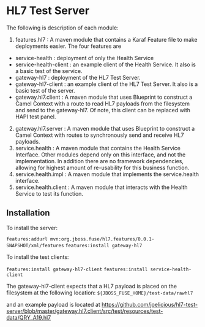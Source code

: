 # HL7 Test Server

The following is description of each module:

1. features.hl7 : A maven module that contains a Karaf Feature file to make deployments easier. The four features are
  - service-health : deployment of only the Health Service
  - service-health-client : an example client of the Health Service. It also is a basic test of the service.
  - gateway-hl7 : deployment of the HL7 Test Server.
  - gateway-hl7-client : an example client of the HL7 Test Server. It also is a basic test of the server.
  - gateway.hl7.client : A maven module that uses Blueprint to construct a Camel Context with a route to read HL7 payloads from the filesystem and send to the gateway-hl7. Of note, this client can be replaced with HAPI test panel.
2. gateway.hl7.server : A maven module that uses Blueprint to construct a Camel Context with routes to synchronously send and receive HL7 payloads.
3. service.health : A maven module that contains the Health Service Interface. Other modules depend only on this interface, and not the implementation. In addition there are no framework dependencies, allowing for highest amount of re-usability for this business function.
4. service.health.impl : A maven module that implements the service.health interface.
5. service.health.client : A maven module that interacts with the Health Service to test its function.

## Installation

To install the server:

`features:addurl mvn:org.jboss.fuse/hl7.features/0.0.1-SNAPSHOT/xml/features`
`features:install gateway-hl7`

To install the test clients:

`features:install gateway-hl7-client`
`features:install service-health-client`

The gateway-hl7-client expects that a HL7 payload is placed on the filesystem at the following location:
`${JBOSS_FUSE_HOME}/test-data/rawhl7`

and an example payload is located at https://github.com/joelicious/hl7-test-server/blob/master/gateway.hl7.client/src/test/resources/test-data/QRY_A19.hl7
